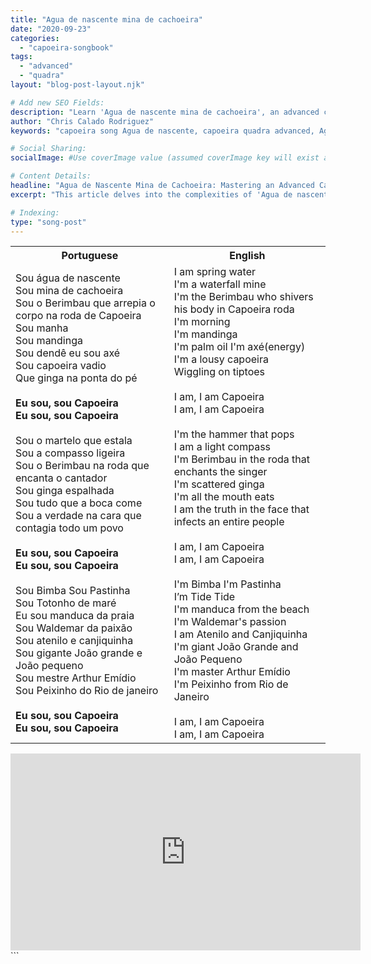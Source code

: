 ```yaml
---
title: "Agua de nascente mina de cachoeira"
date: "2020-09-23"
categories:
  - "capoeira-songbook"
tags:
  - "advanced"
  - "quadra"
layout: "blog-post-layout.njk"

# Add new SEO Fields:
description: "Learn 'Agua de nascente mina de cachoeira', an advanced capoeira quadra. Explore its meaning, history, and application in the roda."
author: "Chris Calado Rodriguez"
keywords: "capoeira song Agua de nascente, capoeira quadra advanced, Agua de nascente meaning, mina de cachoeira capoeira, capoeira music lyrics, capoeira song translation, advanced capoeira techniques, capoeira roda songs"

# Social Sharing:
socialImage: #Use coverImage value (assumed coverImage key will exist and its value should be assigned to socialImage)

# Content Details:
headline: "Agua de Nascente Mina de Cachoeira: Mastering an Advanced Capoeira Quadra"
excerpt: "This article delves into the complexities of 'Agua de nascente mina de cachoeira', a challenging capoeira quadra, exploring its origins, lyrical meaning, and strategic use within the roda."

# Indexing:
type: "song-post"
---
```


<table class="capoeira-table">
    <tr class="header-row">
        <th>Portuguese</th>
        <th>English</th>
    </tr>
    <tr>
        <td>Sou água de nascente<br>
Sou mina de cachoeira<br>
Sou o Berimbau que arrepia o corpo na roda de Capoeira<br>
Sou manha<br>
Sou mandinga<br>
Sou dendê eu sou axé<br>
Sou capoeira vadio<br>
Que ginga na ponta do pé<br><br>
<b>Eu sou, sou Capoeira<br>
Eu sou, sou Capoeira</b><br><br>
Sou o martelo que estala<br>
Sou a compasso ligeira<br>
Sou o Berimbau na roda que encanta o cantador<br>
Sou ginga espalhada<br>
Sou tudo que a boca come<br>
Sou a verdade na cara que contagia todo um povo<br><br>
<b>Eu sou, sou Capoeira<br>
Eu sou, sou Capoeira</b><br><br>
Sou Bimba Sou Pastinha<br>
Sou Totonho de maré<br>
Eu sou manduca da praia<br>
Sou Waldemar da paixão<br>
Sou atenilo e canjiquinha<br>
Sou gigante João grande e João pequeno<br>
Sou mestre Arthur Emídio<br>
Sou Peixinho do Rio de janeiro<br><br>
<b>Eu sou, sou Capoeira<br>
Eu sou, sou Capoeira</b></td>
        <td>I am spring water<br>
I'm a waterfall mine<br>
I'm the Berimbau who shivers his body in Capoeira roda<br>
I'm morning<br>
I'm mandinga<br>
I'm palm oil I'm axé(energy)<br>
I'm a lousy capoeira<br>
Wiggling on tiptoes<br><br>
I am, I am Capoeira<br>
I am, I am Capoeira<br><br>
I'm the hammer that pops<br>
I am a light compass<br>
I'm Berimbau in the roda that enchants the singer<br>
I'm scattered ginga<br>
I'm all the mouth eats<br>
I am the truth in the face that infects an entire people<br><br>
I am, I am Capoeira<br>
I am, I am Capoeira<br><br>
I'm Bimba I'm Pastinha<br>
I’m Tide Tide<br>
I'm manduca from the beach<br>
I'm Waldemar's passion<br>
I am Atenilo and Canjiquinha<br>
I'm giant João Grande and João Pequeno<br>
I'm master Arthur Emídio<br>
I'm Peixinho from Rio de Janeiro<br><br>
I am, I am Capoeira<br>
I am, I am Capoeira</td>
    </tr>
</table>

<iframe width="560" height="315" src="https://www.youtube.com/embed/04oZ2Ly2J8k" title="YouTube video player" frameborder="0" allow="accelerometer; autoplay; clipboard-write; encrypted-media; gyroscope; picture-in-picture" allowfullscreen></iframe>
```